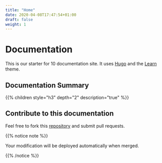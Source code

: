 ```yaml
---
title: "Home"
date: 2020-04-08T17:47:54+01:00
draft: false
weight: 1
---
```


# Documentation

This is our starter for 10 documentation site. It uses [Hugo](https://gohugo.io/) and the [Learn](https://github.com/matcornic/hugo-theme-learn) theme.

## Documentation Summary

{{% children style="h3" depth="2" description="true" %}}

## Contribute to this documentation

Feel free to fork this [repository](https://github.com/marshyon/marshyon.github.io) and submit pull requests.

{{% notice note %}}

Your modification will be deployed automatically when merged.

{{% /notice %}}
